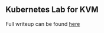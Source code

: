 ## Kubernetes Lab for KVM

Full writeup can be found [here](https://devurandom.io/posts/kubernetes-lab-kubeadm/)
